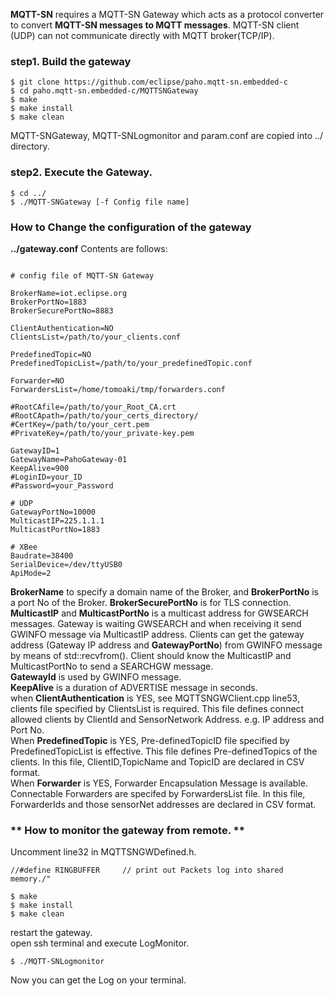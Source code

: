 **MQTT-SN** requires a MQTT-SN Gateway which acts as a protocol converter to convert **MQTT-SN messages to MQTT messages**. MQTT-SN client (UDP) can not communicate directly with MQTT broker(TCP/IP).   

### **step1. Build the gateway**   
````
$ git clone https://github.com/eclipse/paho.mqtt-sn.embedded-c   
$ cd paho.mqtt-sn.embedded-c/MQTTSNGateway       
$ make   
$ make install   
$ make clean    
````      
MQTT-SNGateway, MQTT-SNLogmonitor and param.conf are copied into ../ directory.

    
### **step2. Execute the Gateway.**     

````    
$ cd ../   
$ ./MQTT-SNGateway [-f Config file name]
````   


### **How to Change the configuration of the gateway**    
**../gateway.conf**   Contents are follows: 
   
````    

# config file of MQTT-SN Gateway

BrokerName=iot.eclipse.org
BrokerPortNo=1883
BrokerSecurePortNo=8883    

ClientAuthentication=NO
ClientsList=/path/to/your_clients.conf    

PredefinedTopic=NO
PredefinedTopicList=/path/to/your_predefinedTopic.conf

Forwarder=NO
ForwardersList=/home/tomoaki/tmp/forwarders.conf
    
#RootCAfile=/path/to/your_Root_CA.crt    
#RootCApath=/path/to/your_certs_directory/   
#CertKey=/path/to/your_cert.pem
#PrivateKey=/path/to/your_private-key.pem
    
GatewayID=1    
GatewayName=PahoGateway-01    
KeepAlive=900    
#LoginID=your_ID    
#Password=your_Password    

# UDP
GatewayPortNo=10000    
MulticastIP=225.1.1.1    
MulticastPortNo=1883    

# XBee
Baudrate=38400    
SerialDevice=/dev/ttyUSB0    
ApiMode=2    
````    

**BrokerName** to specify a domain name of the Broker, and **BrokerPortNo** is a port No of the Broker. **BrokerSecurePortNo** is for TLS connection.       
**MulticastIP** and **MulticastPortNo** is a multicast address for GWSEARCH messages. Gateway is waiting GWSEARCH  and when receiving it send GWINFO message via MulticastIP address. Clients can get the gateway address (Gateway IP address and **GatewayPortNo**) from GWINFO message by means of std::recvfrom().
Client should know the MulticastIP and MulticastPortNo to send a SEARCHGW message.    
**GatewayId** is used by GWINFO message.    
**KeepAlive** is a duration of ADVERTISE message in seconds.    
when **ClientAuthentication** is YES, see MQTTSNGWClient.cpp line53, clients file specified by ClientsList is required. This file defines connect allowed clients by ClientId and SensorNetwork Address. e.g. IP address and Port No.   
When **PredefinedTopic** is YES, Pre-definedTopicID file specified by PredefinedTopicList is effective. This file defines Pre-definedTopics of the clients. In this file, ClientID,TopicName and TopicID are declared in CSV format.    
When **Forwarder** is YES, Forwarder Encapsulation Message is available. Connectable Forwarders are specifed by ForwardersList file. In this file, ForwarderIds and those sensorNet addresses are declared in CSV format.    
 



### ** How to monitor the gateway from remote. **

Uncomment line32 in MQTTSNGWDefined.h.

`//#define RINGBUFFER     // print out Packets log into shared memory./"`    
````    
$ make   
$ make install 
$ make clean
````
restart the gateway.    
open ssh terminal and execute LogMonitor.

`$ ./MQTT-SNLogmonitor`    

Now you can get the Log on your terminal.


